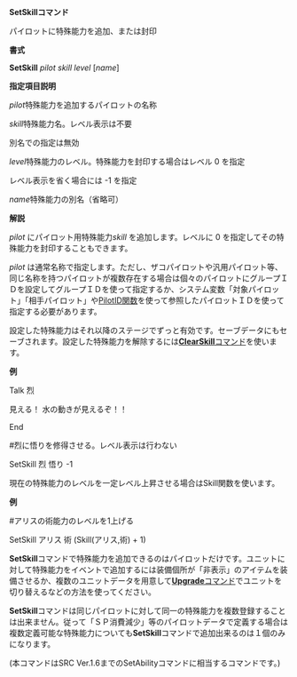 **SetSkillコマンド**

パイロットに特殊能力を追加、または封印

**書式**

**SetSkill** *pilot skill level* [*name*]

**指定項目説明**

*pilot*特殊能力を追加するパイロットの名称

*skill*特殊能力名。レベル表示は不要

別名での指定は無効

*level*特殊能力のレベル。特殊能力を封印する場合はレベル 0 を指定

レベル表示を省く場合には -1 を指定

*name*特殊能力の別名（省略可）

**解説**

*pilot* にパイロット用特殊能力*skill* を追加します。レベルに 0 を指定してその特殊能力を封印することもできます。

*pilot* は通常名称で指定します。ただし、ザコパイロットや汎用パイロット等、同じ名称を持つパイロットが複数存在する場合は個々のパイロットにグループＩＤを設定してグループＩＤを使って指定するか、システム変数「対象パイロット」「相手パイロット」や[PilotID関数](PilotID関数.md)を使って参照したパイロットＩＤを使って指定する必要があります。

設定した特殊能力はそれ以降のステージでずっと有効です。セーブデータにもセーブされます。設定した特殊能力を解除するには[**ClearSkill**コマンド](ClearSkillコマンド.md)を使います。

**例**

Talk 烈

見える！ 水の動きが見えるぞ！！

End

#烈に悟りを修得させる。レベル表示は行わない

SetSkill 烈 悟り -1

現在の特殊能力のレベルを一定レベル上昇させる場合はSkill関数を使います。

**例**

#アリスの術能力のレベルを1上げる

SetSkill アリス 術 (Skill(アリス,術) + 1)

**SetSkill**コマンドで特殊能力を追加できるのはパイロットだけです。ユニットに対して特殊能力をイベントで追加するには装備個所が「非表示」のアイテムを装備させるか、複数のユニットデータを用意して[**Upgrade**コマンド](Upgradeコマンド.md)でユニットを切り替えるなどの方法を使ってください。

**SetSkill**コマンドは同じパイロットに対して同一の特殊能力を複数登録することは出来ません。従って「ＳＰ消費減少」等のパイロットデータで定義する場合は複数定義可能な特殊能力についても**SetSkill**コマンドで追加出来るのは１個のみになります。

(本コマンドはSRC Ver.1.6までのSetAbilityコマンドに相当するコマンドです。)
